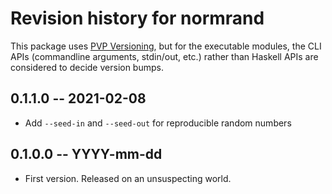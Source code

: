 # Revision history for normrand

This package uses [PVP Versioning][1], but for the executable modules, the CLI APIs (commandline
arguments, stdin/out, etc.) rather than Haskell APIs are considered to decide version bumps.

## 0.1.1.0 -- 2021-02-08

* Add `--seed-in` and `--seed-out` for reproducible random numbers

## 0.1.0.0 -- YYYY-mm-dd

* First version. Released on an unsuspecting world.

[1]: https://pvp.haskell.org
